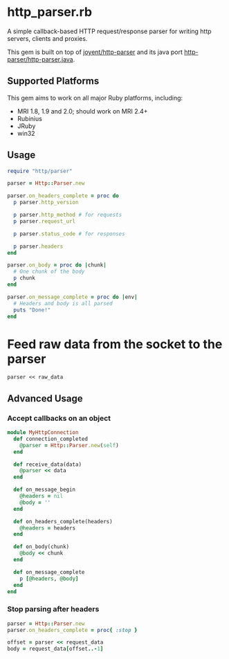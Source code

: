 # http_parser.rb

A simple callback-based HTTP request/response parser for writing http servers,
clients and proxies.

This gem is built on top of
[joyent/http-parser](https://github.com/joyent/http-parser) and its java port
[http-parser/http-parser.java](https://github.com/http-parser/http-parser.java).

## Supported Platforms

This gem aims to work on all major Ruby platforms, including:

- MRI 1.8, 1.9 and 2.0; should work on MRI 2.4+
- Rubinius
- JRuby
- win32

## Usage

```ruby
require "http/parser"

parser = Http::Parser.new

parser.on_headers_complete = proc do
  p parser.http_version

  p parser.http_method # for requests
  p parser.request_url

  p parser.status_code # for responses

  p parser.headers
end

parser.on_body = proc do |chunk|
  # One chunk of the body
  p chunk
end

parser.on_message_complete = proc do |env|
  # Headers and body is all parsed
  puts "Done!"
end
```

# Feed raw data from the socket to the parser

`parser << raw_data`

## Advanced Usage

### Accept callbacks on an object

```ruby
module MyHttpConnection
  def connection_completed
    @parser = Http::Parser.new(self)
  end

  def receive_data(data)
    @parser << data
  end

  def on_message_begin
    @headers = nil
    @body = ''
  end

  def on_headers_complete(headers)
    @headers = headers
  end

  def on_body(chunk)
    @body << chunk
  end

  def on_message_complete
    p [@headers, @body]
  end
end
```

### Stop parsing after headers

```ruby
parser = Http::Parser.new
parser.on_headers_complete = proc{ :stop }

offset = parser << request_data
body = request_data[offset..-1]
```

